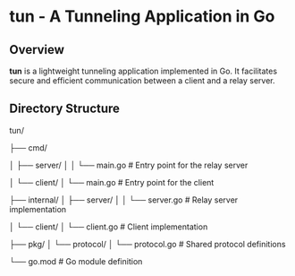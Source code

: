 # tun - A Tunneling Application in Go

## Overview
**tun** is a lightweight tunneling application implemented in Go. It facilitates secure and efficient communication between a client and a relay server.

## Directory Structure
tun/

├── cmd/

│   ├── server/
│   │   └── main.go       # Entry point for the relay server

│   └── client/
│       └── main.go       # Entry point for the client

├── internal/
│   ├── server/
│   │   └── server.go     # Relay server implementation

│   └── client/
│       └── client.go     # Client implementation

├── pkg/
│   └── protocol/
│       └── protocol.go   # Shared protocol definitions

└── go.mod                # Go module definition


